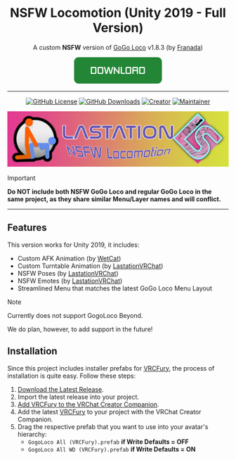 <div align="center">

# NSFW Locomotion (Unity 2019 - Full Version)

A custom **NSFW** version of [GoGo Loco](https://teeth-fetch-gdl.craft.me/CxY701Ne9Ng5Ev) v1.8.3 (by [Franada](https://twitter.com/franadaVRC))

[![Download Now](./media/Download_Button.png)](https://github.com/LastationVRChat/NSFW-Locomotion/releases/download/v1.8.3-NSFW-1.0.0/NSFW.Locomotion-v1.8.3-NSFW-1.0.0-Full-u2019.unitypackage)

---------------------------------------

[![GitHub License](https://img.shields.io/github/license/LastationVRChat/NSFW-Locomotion?style=for-the-badge&labelColor=c92078&color=e33b92)](https://github.com/LastationVRChat/NSFW-Locomotion/blob/main/LICENSE)
[![GitHub Downloads](https://img.shields.io/github/downloads/LastationVRChat/NSFW-Locomotion/total?style=for-the-badge&labelColor=c92078&color=e33b92)](https://github.com/LastationVRChat/NSFW-Locomotion/releases/latest)
[![Creator](https://img.shields.io/badge/Created%20By-Drake-696969?style=for-the-badge&labelColor=c92078&color=e33b92)](https://vrchat.com/home/user/usr_415fe19c-5030-429a-a6af-2121e304010e)
[![Maintainer](https://img.shields.io/badge/Maintained%20By-KuryKat-696969?style=for-the-badge&labelColor=c92078&color=e33b92)](https://vrchat.com/home/user/usr_88edd638-41f7-4b86-81d2-425589e38828)

![NSFW Locomotion Banner](https://github.com/LastationVRChat/NSFW-Locomotion/blob/main/media/NSFWLocomotionBanner.png)

</div>

> [!IMPORTANT]
> **Do NOT include both NSFW GoGo Loco and regular GoGo Loco in the same project, as they share similar Menu/Layer names and will conflict.**

---------------------------------------

## Features

This version works for Unity 2019, it includes:

- Custom AFK Animation (by [WetCat](https://wetcat.gumroad.com/))
- Custom Turntable Animation (by [LastationVRChat](https://github.com/LastationVRChat/))
- NSFW Poses (by [LastationVRChat](https://github.com/LastationVRChat/))
- NSFW Emotes (by [LastationVRChat](https://github.com/LastationVRChat/))
- Streamlined Menu that matches the latest GoGo Loco Menu Layout

> [!NOTE]
> Currently does not support GogoLoco Beyond.
>
> We do plan, however, to add support in the future!

## Installation

Since this project includes installer prefabs for [VRCFury](https://vrcfury.com/), the process of installation is quite easy. Follow these steps:

1. [Download the Latest Release](https://github.com/LastationVRChat/NSFW-Locomotion/releases/latest).
2. Import the latest release into your project.
3. [Add VRCFury to the VRChat Creator Companion](https://vrcfury.com/download).
4. Add the latest [VRCFury](https://vrcfury.com/) to your project with the VRChat Creator Companion.
5. Drag the respective prefab that you want to use into your avatar's hierarchy:
   - `GogoLoco All (VRCFury).prefab` **if Write Defaults = OFF**
   - `GogoLoco All WD (VRCFury).prefab` **if Write Defaults = ON**
